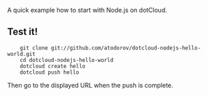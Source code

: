 A quick example how to start with Node.js on dotCloud.

Test it!
--------

        git clone git://github.com/atodorov/dotcloud-nodejs-hello-world.git
        cd dotcloud-nodejs-hello-world
        dotcloud create hello
        dotcloud push hello

Then go to the displayed URL when the push is complete.

